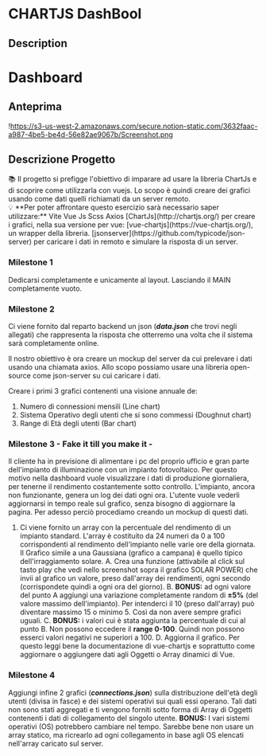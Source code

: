 # CHARTJS DashBool

## Description
# Dashboard

## Anteprima

!https://s3-us-west-2.amazonaws.com/secure.notion-static.com/3632faac-a987-4be5-be4d-56e82ae9067b/Screenshot.png

## Descrizione Progetto

<aside>
📚 Il progetto si prefigge l'obiettivo di imparare ad usare la libreria ChartJs e di scoprire come utilizzarla con vuejs.
Lo scopo è quindi creare dei grafici usando come dati quelli richiamati da un server remoto.

</aside>

<aside>
💡 **Per poter affrontare questo esercizio sarà necessario saper utilizzare:**
Vite
Vue
Js
Scss
Axios
[ChartJs](http://chartjs.org/) per creare i grafici, nella sua versione per vue: [vue-chartjs](https://vue-chartjs.org/), un wrapper della libreria. 
[jsonserver](https://github.com/typicode/json-server) per caricare i dati in remoto e simulare la risposta di un server.

</aside>

### Milestone 1

Dedicarsi completamente e unicamente al layout. Lasciando il MAIN completamente vuoto.

### Milestone 2

Ci viene fornito dal reparto backend un json (***data.json*** che trovi negli allegati) che rappresenta la risposta che otterremo una volta che il sistema sarà completamente online. 

Il nostro obiettivo è ora creare un mockup del server da cui prelevare i dati usando una chiamata axios. Allo scopo possiamo usare una libreria open-source come json-server su cui caricare i dati.

Creare i primi 3 grafici contenenti una visione annuale de:

1. Numero di connessioni mensili (Line chart)
2. Sistema Operativo degli utenti che si sono commessi (Doughnut chart)
3. Range di Età degli utenti (Bar chart)

### Milestone 3 - Fake it till you make it -

Il cliente ha in previsione di alimentare i pc del proprio ufficio e gran parte dell'impianto di illuminazione con un impianto fotovoltaico. Per questo motivo nella dashboard vuole visualizzare i dati di produzione giornaliera, per tenerne il rendimento costantemente sotto controllo. L'impianto, ancora non funzionante, genera un log dei dati ogni ora. L'utente vuole vederli aggiornarsi in tempo reale sul grafico, senza bisogno di aggiornare la pagina. Per adesso perciò procediamo creando un mockup di questi dati.

1. Ci viene fornito un array con la percentuale del rendimento di un impianto standard. L'array è costituito da 24 numeri da 0 a 100 corrispondenti al rendimento dell'impianto nelle varie ore della giornata. Il Grafico simile a una Gaussiana (grafico a campana) è quello tipico dell'irraggiamento solare.
A. Crea una funzione (attivabile al click sul tasto play che vedi nello screenshot sopra il grafico SOLAR POWER) che invii al grafico un valore, preso dall'array dei rendimenti, ogni secondo (corrispondete quindi a ogni ora del giorno).
B. **BONUS:** ad ogni valore del punto A aggiungi una variazione completamente random di **±5%** (del valore massimo dell'impianto). Per intenderci il 10 (preso dall'array) può diventare massimo 15 o minimo 5. Così da non avere sempre grafici uguali.
C. **BONUS:** i valori cui è stata aggiunta la percentuale di cui al punto B. Non possono eccedere il **range 0-100**. Quindi non possono esserci valori negativi ne superiori a 100.
D. Aggiorna il grafico. Per questo leggi bene la documentazione di vue-chartjs e soprattutto come aggiornare o aggiungere dati agli Oggetti o Array dinamici di Vue.

### Milestone 4

Aggiungi infine 2 grafici (***connections.json***) sulla distribuzione dell'età degli utenti (divisa in fasce) e dei sistemi operativi sui quali essi operano. Tali dati non sono stati aggregati e ti vengono forniti sotto forma di Array di Oggetti contenenti i dati di collegamento del singolo utente.
**BONUS:** I vari sistemi operativi (OS) potrebbero cambiare nel tempo. Sarebbe bene non usare un array statico, ma ricrearlo ad ogni collegamento in base agli OS elencati nell'array caricato sul server.

